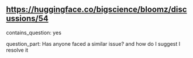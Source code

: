## https://huggingface.co/bigscience/bloomz/discussions/54

contains_question: yes

question_part: Has anyone faced a similar issue? and how do I suggest I resolve it